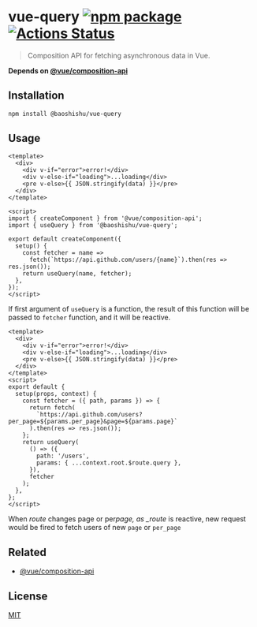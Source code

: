 # vue-query [![npm package](https://badgen.net/npm/v/@baoshishu/vue-query)](https://www.npmjs.com/package/@baoshishu/vue-query) [![Actions Status](https://github.com/baoshishu/vue-query/workflows/CI/badge.svg)](https://github.com/baoshishu/vue-query/actions)

> Composition API for fetching asynchronous data in Vue.

**Depends on [@vue/composition-api](https://github.com/vuejs/composition-api)**

## Installation

```sh
npm install @baoshishu/vue-query
```

## Usage

```vue
<template>
  <div>
    <div v-if="error">error!</div>
    <div v-else-if="loading">...loading</div>
    <pre v-else>{{ JSON.stringify(data) }}</pre>
  </div>
</template>

<script>
import { createComponent } from '@vue/composition-api';
import { useQuery } from '@baoshishu/vue-query';

export default createComponent({
  setup() {
    const fetcher = name =>
      fetch(`https://api.github.com/users/{name}`).then(res => res.json());
    return useQuery(name, fetcher);
  },
});
</script>
```

If first argument of `useQuery` is a function, the result of this function will be passed to `fetcher` function, and it will be reactive.

```vue
<template>
  <div>
    <div v-if="error">error!</div>
    <div v-else-if="loading">...loading</div>
    <pre v-else>{{ JSON.stringify(data) }}</pre>
  </div>
</template>
<script>
export default {
  setup(props, context) {
    const fetcher = ({ path, params }) => {
      return fetch(
        `https://api.github.com/users?per_page=${params.per_page}&page=${params.page}`
      ).then(res => res.json());
    };
    return useQuery(
      () => ({
        path: '/users',
        params: { ...context.root.$route.query },
      }),
      fetcher
    );
  },
};
</script>
```

When _route_ changes page or per*page, as \_route* is reactive, new request would be fired to fetch users of new `page` or `per_page`

## Related

- [@vue/composition-api](https://github.com/vuejs/composition-api)

## License

[MIT](http://opensource.org/licenses/MIT)
